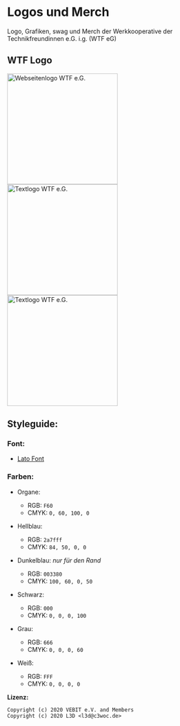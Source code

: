  Logos und Merch
=====================

Logo, Grafiken, swag und Merch der Werkkooperative der Technikfreundinnen e.G. i.g.
(WTF eG)


 WTF Logo
----------------
<img width="256" src="https://git.vebit.xyz/vebit/swag/media/branch/master/webseite.svg.png" alt="Webseitenlogo WTF e.G." />
<img width="256" src="https://git.vebit.xyz/vebit/swag/media/branch/master/einhornlogo_wtf.svg.png" alt="Textlogo WTF e.G." />
<img width="256" src="https://git.vebit.xyz/vebit/swag/media/branch/master/textlogo_wtf.svg.png" alt="Textlogo WTF e.G." />

 Styleguide:
------------
### Font:
  + [Lato Font](https://www.latofonts.com/de/lato-free-fonts/)

### Farben:
  + Organe:
    + RGB: ``F60``
    + CMYK: ``0, 60, 100, 0``

  + Hellblau:
    + RGB: ``2a7fff``
    + CMYK: ``84, 50, 0, 0``

  + Dunkelblau:
    *nur für den Rand*
    + RGB: ``003380``
    + CMYK: ``100, 60, 0, 50``

  + Schwarz:
    + RGB: ``000``
    + CMYK: ``0, 0, 0, 100``

  + Grau:
    + RGB: ``666``
    + CMYK: ``0, 0, 0, 60``

  + Weiß:
    + RGB: ``FFF``
    + CMYK: ``0, 0, 0, 0``


**Lizenz:**
```
Copyright (c) 2020 VEBIT e.V. and Members
Copyright (c) 2020 L3D <l3d@c3woc.de>
```
